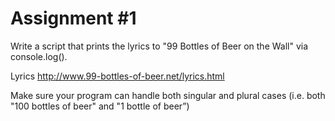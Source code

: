 # Assignment #1
Write a script that prints the lyrics to "99 Bottles of Beer on the
Wall" via console.log().

Lyrics <http://www.99-bottles-of-beer.net/lyrics.html>

Make sure your program can handle both singular and plural
cases (i.e. both "100 bottles of beer" and "1 bottle of beer”)